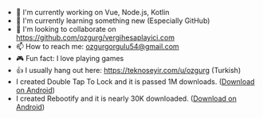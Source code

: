 - 🔭 I'm currently working on Vue, Node.js, Kotlin
- 🌱 I'm currently learning something new (Especially GitHub)
- 👯 I'm looking to collaborate on https://github.com/ozgurg/vergihesaplayici.com
- 📫 How to reach me: ozgurgorgulu54@gmail.com
- 🎮 Fun fact: I love playing games
- 👍 I usually hang out here: https://teknoseyir.com/u/ozgurg (Turkish)
- I created Double Tap To Lock and it is passed 1M downloads. ([Download on Android](https://play.google.com/store/apps/details?id=ozgurgorgulu.doubletaptolock))
- I created Rebootify and it is nearly 30K downloaded. ([Download on Android](https://play.google.com/store/apps/details?id=ozgurgorgulu.rebootify))
